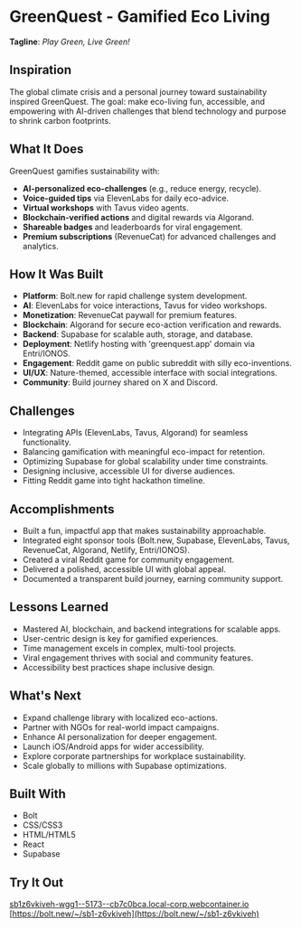 # GreenQuest - Gamified Eco Living

**Tagline**: *Play Green, Live Green!*

## Inspiration
The global climate crisis and a personal journey toward sustainability inspired GreenQuest. The goal: make eco-living fun, accessible, and empowering with AI-driven challenges that blend technology and purpose to shrink carbon footprints.

## What It Does
GreenQuest gamifies sustainability with:
- **AI-personalized eco-challenges** (e.g., reduce energy, recycle).
- **Voice-guided tips** via ElevenLabs for daily eco-advice.
- **Virtual workshops** with Tavus video agents.
- **Blockchain-verified actions** and digital rewards via Algorand.
- **Shareable badges** and leaderboards for viral engagement.
- **Premium subscriptions** (RevenueCat) for advanced challenges and analytics.

## How It Was Built
- **Platform**: Bolt.new for rapid challenge system development.
- **AI**: ElevenLabs for voice interactions, Tavus for video workshops.
- **Monetization**: RevenueCat paywall for premium features.
- **Blockchain**: Algorand for secure eco-action verification and rewards.
- **Backend**: Supabase for scalable auth, storage, and database.
- **Deployment**: Netlify hosting with 'greenquest.app' domain via Entri/IONOS.
- **Engagement**: Reddit game on public subreddit with silly eco-inventions.
- **UI/UX**: Nature-themed, accessible interface with social integrations.
- **Community**: Build journey shared on X and Discord.

## Challenges
- Integrating APIs (ElevenLabs, Tavus, Algorand) for seamless functionality.
- Balancing gamification with meaningful eco-impact for retention.
- Optimizing Supabase for global scalability under time constraints.
- Designing inclusive, accessible UI for diverse audiences.
- Fitting Reddit game into tight hackathon timeline.

## Accomplishments
- Built a fun, impactful app that makes sustainability approachable.
- Integrated eight sponsor tools (Bolt.new, Supabase, ElevenLabs, Tavus, RevenueCat, Algorand, Netlify, Entri/IONOS).
- Created a viral Reddit game for community engagement.
- Delivered a polished, accessible UI with global appeal.
- Documented a transparent build journey, earning community support.

## Lessons Learned
- Mastered AI, blockchain, and backend integrations for scalable apps.
- User-centric design is key for gamified experiences.
- Time management excels in complex, multi-tool projects.
- Viral engagement thrives with social and community features.
- Accessibility best practices shape inclusive design.

## What's Next
- Expand challenge library with localized eco-actions.
- Partner with NGOs for real-world impact campaigns.
- Enhance AI personalization for deeper engagement.
- Launch iOS/Android apps for wider accessibility.
- Explore corporate partnerships for workplace sustainability.
- Scale globally to millions with Supabase optimizations.

## Built With
- Bolt
- CSS/CSS3
- HTML/HTML5
- React
- Supabase

## Try It Out
[sb1z6vkiveh-wgg1--5173--cb7c0bca.local-corp.webcontainer.io](sb1z6vkiveh-wgg1--5173--cb7c0bca.local-corp.webcontainer.io)
[https://bolt.new/~/sb1-z6vkiveh](https://bolt.new/~/sb1-z6vkiveh)
